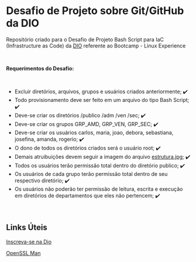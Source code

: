 # Desafio de Projeto sobre Git/GitHub da DIO
Repositório criado para o Desafio de Projeto Bash Script para IaC (Infrastructure as Code) da [DIO](https://web.dio.me/) referente ao Bootcamp - Linux Experience

<br />

**Requerimentos do Desafio:**

<br />

- Excluir diretórios, arquivos, grupos e usuários criados anteriormente; :heavy_check_mark:
- Todo provisionamento deve ser feito em um arquivo do tipo Bash Script; :heavy_check_mark:
- Deve-se criar os diretórios /publico /adm /ven /sec; :heavy_check_mark:
- Deve-se criar os grupos GRP_AMD, GRP_VEN, GRP_SEC; :heavy_check_mark:
- Deve-se criar os usuários carlos, maria, joao, debora, sebastiana, josefina, amanda, rogerio; :heavy_check_mark:
- O dono de todos os diretórios criados será o usuário root; :heavy_check_mark:
- Demais atruibuições devem seguir a imagem do arquivo [estrutura.jpg](https://github.com/byalexandrepedrosa/dio-desafio-linux-projeto1-iac/blob/main/estrutura.jpg); :heavy_check_mark:
- Todos os usuários terão permissão total dentro do diretório publico; :heavy_check_mark:
- Os usuários de cada grupo terão permissão total dentro de seu respectivo diretório; :heavy_check_mark:
- Os usuários não poderão ter permissão de leitura, escrita e execução em diretórios de departamentos que eles não pertencem; :heavy_check_mark:

<br />

## Links Úteis

[Inscreva-se na Dio](https://dio.me/sign-up?ref=M87RWQPGJO)

[OpenSSL Man](https://www.openssl.org/docs/man3.0/man1/openssl-passwd.html)
